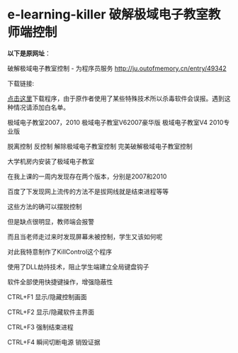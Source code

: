 # e-learning-killer 破解极域电子教室教师端控制

**以下是原网址**：

破解极域电子教室控制 - 为程序员服务
http://ju.outofmemory.cn/entry/49342

下载链接:

[点击这里](https://github.com/rutygrsui/e-learning-killer/raw/master/KillControl%20V1.01.exe)下载程序，由于原作者使用了某些特殊技术所以杀毒软件会误报。遇到这种情况请添加白名单。

极域电子教室2007，2010 极域电子教室V62007豪华版 极域电子教室V4 2010专业版

脱离控制 反控制 解除极域电子教室控制 完美破解极域电子教室控制 

大学机房内安装了极域电子教室 

在我上课的一周内发现存在两个版本，分别是2007和2010

百度了下发现网上流传的方法不是拔网线就是结束进程等等

这些方法的确可以摆脱控制

但是缺点很明显，教师端会报警

而且当老师走过来时发现屏幕未被控制，学生又该如何呢

对此我特意制作了KillControl这个程序

使用了DLL劫持技术，阻止学生端建立全局键盘钩子

软件全部使用快捷键操作，增强隐蔽性

CTRL+F1   显示/隐藏控制画面

CTRL+F2   显示/隐藏软件主界面

CTRL+F3  强制结束进程

CTRL+F4   瞬间切断电源 销毁证据








